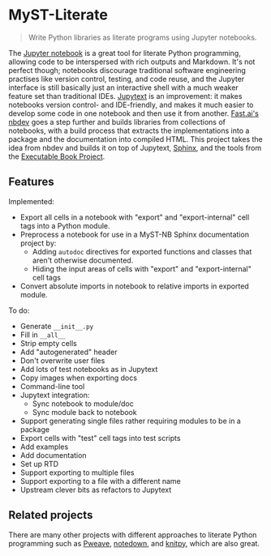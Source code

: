 # MyST-Literate
> Write Python libraries as literate programs using Jupyter notebooks.

The [Jupyter notebook](https://github.com/jupyter/notebook) is a great tool for literate Python programming, allowing code to be interspersed with rich outputs and Markdown.
It's not perfect though; notebooks discourage traditional software engineering practises like version control, testing, and code reuse, and the Jupyter interface is still basically just an interactive shell with a much weaker feature set than traditional IDEs.
[Jupytext](https://github.com/mwouts/jupytext) is an improvement: it makes notebooks version control- and IDE-friendly, and makes it much easier to develop some code in one notebook and then use it from another.
[Fast.ai's nbdev](https://github.com/fastai/nbdev) goes a step further and builds libraries from collections of notebooks, with a build process that extracts the implementations into a package and the documentation into compiled HTML.
This project takes the idea from nbdev and builds it on top of Jupytext, [Sphinx](https://www.sphinx-doc.org), and the tools from the [Executable Book Project](https://executablebooks.org/en/latest/).


## Features
Implemented:
* Export all cells in a notebook with "export" and "export-internal" cell tags into a Python module.
* Preprocess a notebook for use in a MyST-NB Sphinx documentation project by:
  * Adding `autodoc` directives for exported functions and classes that aren't otherwise documented.
  * Hiding the input areas of cells with "export" and "export-internal" cell tags
* Convert absolute imports in notebook to relative imports in exported module.

To do:
* Generate `__init__.py`
* Fill in `__all__`
* Strip empty cells
* Add "autogenerated" header
* Don't overwrite user files
* Add lots of test notebooks as in Jupytext
* Copy images when exporting docs
* Command-line tool
* Jupytext integration:
  * Sync notebook to module/doc
  * Sync module back to notebook
* Support generating single files rather requiring modules to be in a package
* Export cells with "test" cell tags into test scripts
* Add examples
* Add documentation
* Set up RTD
* Support exporting to multiple files
* Support exporting to a file with a different name
* Upstream clever bits as refactors to Jupytext


## Related projects
There are many other projects with different approaches to literate Python programming such as [Pweave](https://github.com/mpastell/Pweave), [notedown](https://github.com/aaren/notedown), and [knitpy](https://github.com/jankatins/knitpy), which are also great.
